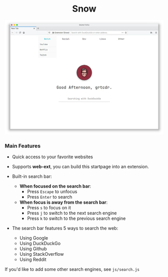 <div align="center">
<h1>Snow</h1>

<img src="preview.webp" alt="startpage_7 preview" />

</div>

### Main Features
- Quick access to your favorite websites
- Supports __web-ext__, you can build this startpage into an extension.
- Built-in search bar:
    - __When focused on the search bar__:
        - Press `Escape` to unfocus
        - Press `Enter` to search
    - __When focus is away from the search bar__:
        - Press `s` to focus on it
        - Press `j` to switch to the next search engine
        - Press `k` to switch to the previous search engine

- The search bar features 5 ways to search the web:
    - Using Google
    - Using DuckDuckGo
    - Using Github
    - Using StackOverflow
    - Using Reddit

If you'd like to add some other search engines, see `js/search.js`
